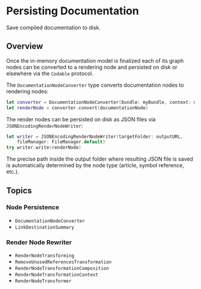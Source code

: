 # Persisting Documentation

Save compiled documentation to disk.

## Overview

Once the in-memory documentation model is finalized each of its graph nodes can be converted to a rendering node and persisted on disk or elsewhere via the `Codable` protocol.

The ``DocumentationNodeConverter`` type converts documentation nodes to rendering nodes:

```swift
let converter = DocumentationNodeConverter(bundle: myBundle, context: myContext)
let renderNode = converter.convert(documentationNode)
```

The render nodes can be persisted on disk as JSON files via `JSONEncodingRenderNodeWriter`:

```swift
let writer = JSONEncodingRenderNodeWriter(targetFolder: outputURL, 
    fileManager: FileManager.default)
try writer.write(renderNode)
```

The precise path inside the output folder where resulting JSON file is saved is automatically determined by the node type (article, symbol reference, etc.).

## Topics

### Node Persistence

- ``DocumentationNodeConverter``
- ``LinkDestinationSummary``

### Render Node Rewriter

- ``RenderNodeTransforming``
- ``RemoveUnusedReferencesTransformation``
- ``RenderNodeTransformationComposition``
- ``RenderNodeTransformationContext``
- ``RenderNodeTransformer``

<!-- Copyright (c) 2021-2024 Apple Inc and the Swift Project authors. All Rights Reserved. -->
